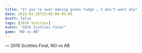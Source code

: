 ```yaml
---
title: "If you’re ever making green fudge … I don’t want any"
date: 2016-02-28T23:05:00-05:00
draft: false
tags: [2016 Scotties]
event: "2016 Scotties Final"
game: "NO vs AB"
---
```

— 2016 Scotties Final, NO vs AB
<!--more--> 